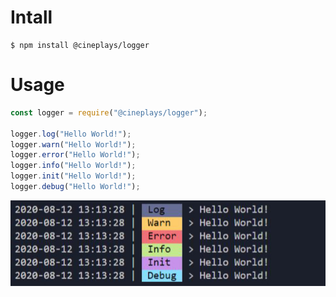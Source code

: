 # Intall

```console
$ npm install @cineplays/logger
```

# Usage

```js
const logger = require("@cineplays/logger");

logger.log("Hello World!");
logger.warn("Hello World!");
logger.error("Hello World!");
logger.info("Hello World!");
logger.init("Hello World!");
logger.debug("Hello World!");
```

![Example](https://raw.githubusercontent.com/CinePlays/logger/master/media/%40cineplays-logger.jpg)

